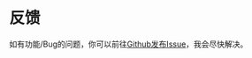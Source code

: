 # 反馈

如有功能/Bug的问题，你可以前往[Github发布Issue](https://github.com/mirai-mamori/Sakurairo/issues/new/choose)，我会尽快解决。